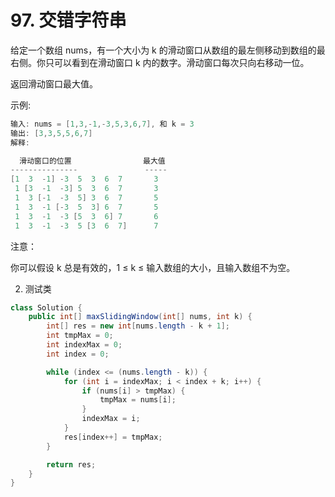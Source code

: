 # 97. 交错字符串

给定一个数组 nums，有一个大小为 k 的滑动窗口从数组的最左侧移动到数组的最右侧。你只可以看到在滑动窗口 k 内的数字。滑动窗口每次只向右移动一位。

返回滑动窗口最大值。

示例:
```java
输入: nums = [1,3,-1,-3,5,3,6,7], 和 k = 3
输出: [3,3,5,5,6,7] 
解释: 

  滑动窗口的位置                最大值
---------------               -----
[1  3  -1] -3  5  3  6  7       3
 1 [3  -1  -3] 5  3  6  7       3
 1  3 [-1  -3  5] 3  6  7       5
 1  3  -1 [-3  5  3] 6  7       5
 1  3  -1  -3 [5  3  6] 7       6
 1  3  -1  -3  5 [3  6  7]      7
 ```
注意：

你可以假设 k 总是有效的，1 ≤ k ≤ 输入数组的大小，且输入数组不为空。



2. 测试类
```java
class Solution {
    public int[] maxSlidingWindow(int[] nums, int k) {
        int[] res = new int[nums.length - k + 1];
        int tmpMax = 0;
        int indexMax = 0;
        int index = 0;

        while (index <= (nums.length - k)) {
            for (int i = indexMax; i < index + k; i++) {
                if (nums[i] > tmpMax) {
                    tmpMax = nums[i];
                }
                indexMax = i;
            }
            res[index++] = tmpMax;
        }

        return res; 
    }
}
```
